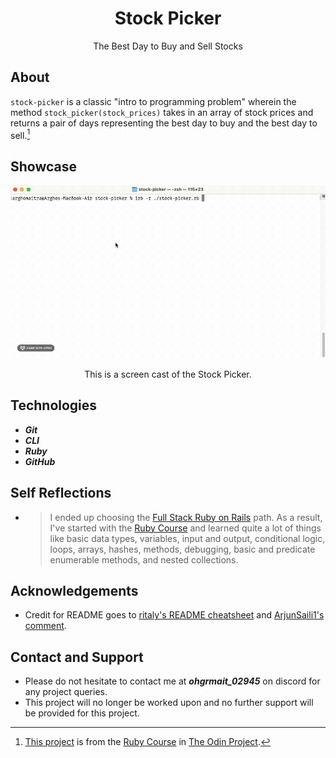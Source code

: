 <div align="center">
  <h1>Stock Picker</h1>

  The Best Day to Buy and Sell Stocks
</div>

## About
`stock-picker` is a classic "intro to programming problem" wherein the method `stock_picker(stock_prices)` takes in an array of stock prices and returns a pair of days representing the best day to buy and the best day to sell.[^1]

[^1]: [This project](https://www.theodinproject.com/lessons/ruby-stock-picker) is from the [Ruby Course](https://www.theodinproject.com/paths/full-stack-ruby-on-rails/courses/ruby) in [The Odin Project](https://www.theodinproject.com/about).

## Showcase
<div align="center">
  <img src="./img/demo/demo.gif" alt="Screen cast of the Stock Picker">
  <p></p>
  <p>This is a screen cast of the Stock Picker.</p>
</div>

## Technologies
- ***Git***
- ***CLI***
- ***Ruby***
- ***GitHub***

## Self Reflections
- > I ended up choosing the [Full Stack Ruby on Rails](https://www.theodinproject.com/paths/full-stack-ruby-on-rails) path. As a result, I've started with the [Ruby Course](https://www.theodinproject.com/paths/full-stack-ruby-on-rails/courses/ruby) and learned quite a lot of things like basic data types, variables, input and output, conditional logic, loops, arrays, hashes, methods, debugging, basic and predicate enumerable methods, and nested collections.

## Acknowledgements
- Credit for README goes to [ritaly's README cheatsheet](https://github.com/ritaly/README-cheatsheet) and [ArjunSaili1's comment](https://github.com/TheOdinProject/curriculum/discussions/25472#discussioncomment-5889343).

## Contact and Support
- Please do not hesitate to contact me at ***ohgrmait_02945*** on discord for any project queries.
- This project will no longer be worked upon and no further support will be provided for this project.